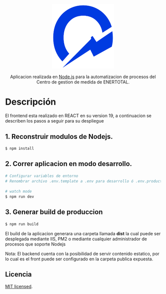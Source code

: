<p align="center">
  <a href="https://www.enertotalesp.com/" target="blank"><img src="logo.png" width="200" alt="Enertotal Logo" /></a>
</p>

[circleci-image]: https://img.shields.io/circleci/build/github/nestjs/nest/master?token=abc123def456
[circleci-url]: https://circleci.com/gh/nestjs/nest

  <p align="center">Aplicacion realizada en <a href="http://nodejs.org" target="_blank">Node.js</a> para la automatizacion de procesos del Centro de gestion de medida de ENERTOTAL.</p>
    <p align="center">

# Descripción
El frontend esta realizado en REACT en su version 19, a continuacion se describen los pasos a seguir para su despliegue

## 1. Reconstruir modulos de Nodejs.

```bash
$ npm install
```

## 2. Correr aplicacion en modo desarrollo.

```bash
# Configurar variables de entorno
# Renombrar archivo .env.template a .env para desarrollo ó .env.production para produccion

# watch mode
$ npm run dev
```

## 3. Generar build de produccion

```bash
$ npm run build
```

El build de la aplicacion generara una carpeta llamada <b>dist</b> la cual puede ser desplegada mediante IIS, PM2 o mediante cualquier administrador de procesos que soporte Nodejs

Nota: El backend cuenta con la posibilidad de servir contenido estatico, por lo cual es el front puede ser configurado en la carpeta publica expuesta.

## Licencia

[MIT licensed](LICENSE).